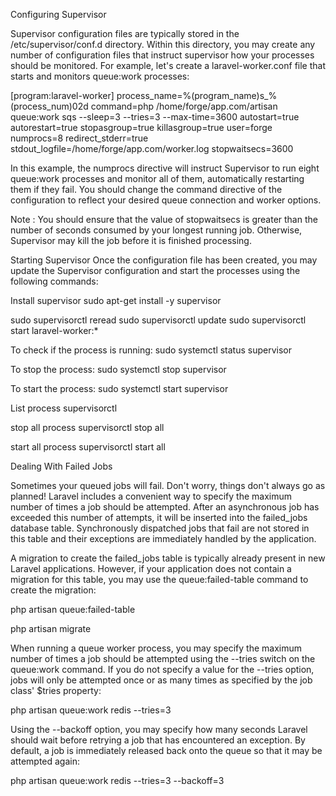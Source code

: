 Configuring Supervisor

Supervisor configuration files are typically stored in the /etc/supervisor/conf.d directory. Within this directory, you may create any number of configuration files that instruct supervisor how your processes should be monitored. For example, let's create a laravel-worker.conf file that starts and monitors queue:work processes:

[program:laravel-worker]
process_name=%(program_name)s_%(process_num)02d
command=php /home/forge/app.com/artisan queue:work sqs --sleep=3 --tries=3 --max-time=3600
autostart=true
autorestart=true
stopasgroup=true
killasgroup=true
user=forge
numprocs=8
redirect_stderr=true
stdout_logfile=/home/forge/app.com/worker.log
stopwaitsecs=3600

In this example, the numprocs directive will instruct Supervisor to run eight queue:work processes and monitor all of them, automatically restarting them if they fail. You should change the command directive of the configuration to reflect your desired queue connection and worker options.

Note : You should ensure that the value of stopwaitsecs is greater than the number of seconds consumed by your longest running job. Otherwise, Supervisor may kill the job before it is finished processing.

Starting Supervisor
Once the configuration file has been created, you may update the Supervisor configuration and start the processes using the following commands:

Install supervisor
sudo apt-get install -y supervisor

sudo supervisorctl reread
sudo supervisorctl update
sudo supervisorctl start laravel-worker:*

To check if the process is running:
sudo systemctl status supervisor

To stop the process:
sudo systemctl stop supervisor

To start the process:
sudo systemctl start supervisor

List process 
supervisorctl

stop all process
supervisorctl stop all

start all process
supervisorctl start all

Dealing With Failed Jobs

Sometimes your queued jobs will fail. Don't worry, things don't always go as planned! Laravel includes a convenient way to specify the maximum number of times a job should be attempted. After an asynchronous job has exceeded this number of attempts, it will be inserted into the failed_jobs database table. Synchronously dispatched jobs that fail are not stored in this table and their exceptions are immediately handled by the application.

A migration to create the failed_jobs table is typically already present in new Laravel applications. However, if your application does not contain a migration for this table, you may use the queue:failed-table command to create the migration:

php artisan queue:failed-table
 
php artisan migrate

When running a queue worker process, you may specify the maximum number of times a job should be attempted using the --tries switch on the queue:work command. If you do not specify a value for the --tries option, jobs will only be attempted once or as many times as specified by the job class' $tries property:

php artisan queue:work redis --tries=3

Using the --backoff option, you may specify how many seconds Laravel should wait before retrying a job that has encountered an exception. By default, a job is immediately released back onto the queue so that it may be attempted again:

php artisan queue:work redis --tries=3 --backoff=3
